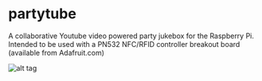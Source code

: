 partytube
=========

A collaborative Youtube video powered party jukebox for the Raspberry Pi.  Intended to be used with a PN532 NFC/RFID controller breakout board (available from Adafruit.com)

![alt tag](http://ethertubes.com/wp-content/uploads/partytube_playlist_small.jpg)
